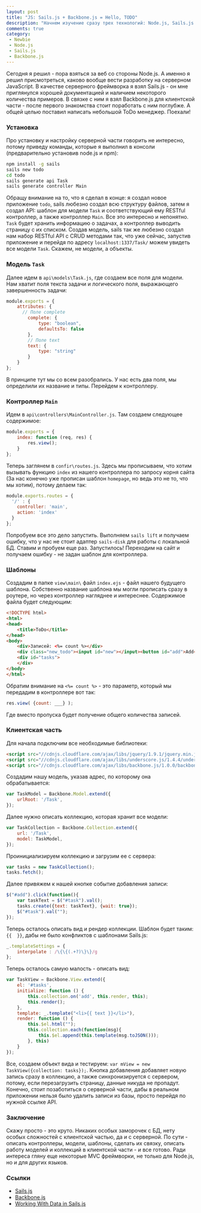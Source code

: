 ```yaml
---
layout: post
title: "JS: Sails.js + Backbone.js = Hello, TODO"
description: "Начнем изучение сразу трех технологий: Node.js, Sails.js и Backbone.js"
comments: true
category:
 - Newbie
 - Node.js
 - Sails.js
 - Backbone.js
---
```


Сегодня я решил - пора взяться за веб со стороны Node.js. А именно я решил присмотреться, каково вообще вести разработку на серверном JavaScript. В качестве серверного фреймворка я взял Sails.js - он мне приглянулся хорошей документацией и наличием некоторого количества примеров. В связке с ним я взял Backbone.js для клиентской части - после первого знакомства стоит поработать с ним поглубже. А общей целью поставил написать небольшой ToDo менеджер. Поехали!

<!-- more -->
### Установка

Про установку и настройку серверной части говорить не интересно, потому приведу команды, которые я выполнил в консоли (предварительно установив node.js и npm):

``` bash Sample code
npm install -g sails
sails new todo
cd todo
sails generate api Task
sails generate controller Main
```

Обращу внимание на то, что я сделал в конце: я создал новое приложение `todo`, sails любезно создал всю структуру файлов, затем я создал API: шаблон для модели `Task` и соответствующий ему RESTful контроллер, а также контроллер `Main`. Все это интересно и непонятно. `Task` будет хранить информацию о задачах, а контроллер выводить страницу с их списком. Создав модель, sails так же любезно создал нам набор RESTful API с CRUD методами так, что уже сейчас, запустив приложение и перейдя по адресу `localhost:1337/Task/` можем увидеть все модели `Task`. Скажем, не модели, а объекты.

### Модель `Task`

Далее идем в `api\models\Task.js`, где создаем все поля для модели. Нам хватит поля текста задачи и логического поля, выражающего завершенность задачи:

``` js Sample code
module.exports = {
	attributes: {
	  // Поле complete
		complete: {
			type: "boolean",
			defaultsTo: false
		},
		// Поле text
		text: {
			type: "string"
		}
	}
};
```

В принципе тут мы со всем разобрались. У нас есть два поля, мы определили их название и типы. Перейдем к контроллеру.

### Контроллер `Main`

Идем в `api\controllers\MainController.js`. Там создаем следующее содержимое:

``` js Sample code
module.exports = {
 	index: function (req, res) {
 		res.view();
 	}
};
```

Теперь заглянем в `confir\routes.js`. Здесь мы прописываем, что хотим вызывать функцию `index` из нашего контроллера по запросу корня сайта (За нас конечно уже прописан шаблон `homepage`, но ведь это не то, что мы хотим), потому делаем так:

``` js Sample code
module.exports.routes = {
  '/' : {
    controller: 'main',
    action: 'index'
  }
};
```

Попробуем все это дело запустить. Выполняем `sails lift` и получаем ошибку, что у нас не стоит адаптер `sails-disk` для работы с локальной БД. Ставим и пробуем еще раз. Запустилось! Переходим на сайт и получаем ошибку - не задан шаблон для контроллера. 

### Шаблоны

Создадим в папке `view\main\` файл `index.ejs` - файл нашего будущего шаблона. Собственно название шаблона мы могли прописать сразу в роутере, но через контроллер нагляднее и интереснее. Содержимое файла будет следующим:

``` html Sample code
<!DOCTYPE html>
<html>
<head>
	<title>ToDo</title>
</head>
<body>
	<div>Записей: <%= count %></div>
	<div class="new_todo"><input id="new"></input><button id="add">Add</button></div>
	<div id="tasks">
	</div>
</body>
</html>
```

Обратим внимание на `<%= count %>` - это параметр, который мы передадим в контроллере вот так:

``` js Sample code
res.view( {count: ___} );
```

Где вместо пропуска будет получение общего количества записей.

### Клиентская часть

Для начала подключим все необходимые библиотеки:

``` html Sample code
<script src="//cdnjs.cloudflare.com/ajax/libs/jquery/1.9.1/jquery.min.js"></script>
<script src="//cdnjs.cloudflare.com/ajax/libs/underscore.js/1.4.4/underscore-min.js"></script>
<script src="//cdnjs.cloudflare.com/ajax/libs/backbone.js/1.0.0/backbone-min.js"></script>
```

Создадим нашу модель, указав адрес, по которому она обрабатывается:

``` js Sample code
var TaskModel = Backbone.Model.extend({
	urlRoot: '/Task',
});
```

Далее нужно описать коллекцию, которая хранит все модели:

``` js Sample code
var TaskCollection = Backbone.Collection.extend({
	url: '/Task',
	model: TaskModel,
});
```

Проинициализируем коллекцию и загрузим ее с сервера:

``` js Sample code
var tasks = new TaskCollection();
tasks.fetch();
```

Далее привяжем к нашей кнопке событие добавления записи:

``` js Sample code
$("#add").click(function(){
	var taskText = $("#task").val();
	tasks.create({text: taskText}, {wait: true});
	$("#task").val("");
});
```

Теперь осталось описать вид и рендер коллекции. Шаблон будет таким: `{{  }}`, дабы не было конфликтов с шаблонами Sails.js:

``` js Sample code
_.templateSettings = {
	interpolate : /\{\{(.+?)\}\}/g
};
```

Теперь осталось самую малость - описать вид:

``` js Sample code
var TaskView = Backbone.View.extend({
	el: '#tasks',
	initialize: function () {
		this.collection.on('add', this.render, this);
		this.render();
	},
	template: _.template("<li>{{ text }}</li>"),
	render: function () {
		this.$el.html("");
		this.collection.each(function(msg){
			this.$el.append(this.template(msg.toJSON()));
		}, this)
	}
});
```

Все, создаем объект вида и тестируем: `var mView = new TaskView({collection: tasks});`. Кнопка добавления добавляет новую запись сразу в коллекцию, а также синхронизируется с сервером, потому, если перезагрузить страницу, данные никуда не пропадут. Конечно, стоит позаботиться о серверной части, дабы в реальном приложении нельзя было удалить записи из базы, просто перейдя по нужной ссылке API.

### Заключение

Скажу просто - это круто. Никаких особых заморочек с БД, нету особых сложностей с клиентской частью, да и с серверной. По сути - описать контроллеры, модели, шаблоны, сделать их связку, описать работу моделей и коллекций в клиентской части - и все готово. Ради интереса гляну еще некоторые MVC фреймворки, не только для Node.js, но и для других языков.

### Ссылки

- [Sails.js](http://sailsjs.org/#/)
- [Backbone.js](http://backbonejs.org/)
- [Working With Data in Sails.js](http://code.tutsplus.com/tutorials/working-with-data-in-sailsjs--net-31525)
